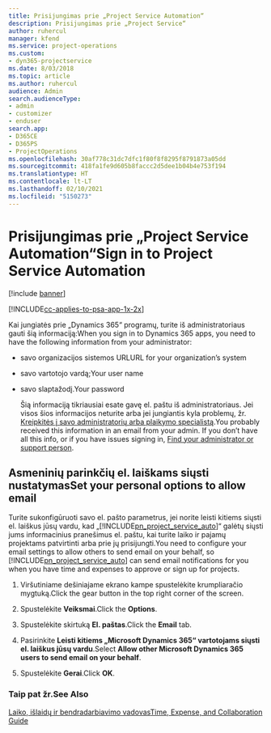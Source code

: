 ```yaml
---
title: Prisijungimas prie „Project Service Automation“
description: Prisijungimas prie „Project Service“
author: ruhercul
manager: kfend
ms.service: project-operations
ms.custom:
- dyn365-projectservice
ms.date: 8/03/2018
ms.topic: article
ms.author: ruhercul
audience: Admin
search.audienceType:
- admin
- customizer
- enduser
search.app:
- D365CE
- D365PS
- ProjectOperations
ms.openlocfilehash: 30af778c31dc7dfc1f80f8f8295f8791873a05dd
ms.sourcegitcommit: 418fa1fe9d605b8faccc2d5dee1b04b4e753f194
ms.translationtype: HT
ms.contentlocale: lt-LT
ms.lasthandoff: 02/10/2021
ms.locfileid: "5150273"
---
```

# <a name="sign-in-to-project-service-automation"></a><span data-ttu-id="839e4-103">Prisijungimas prie „Project Service Automation“</span><span class="sxs-lookup"><span data-stu-id="839e4-103">Sign in to Project Service Automation</span></span>

[!include [banner](../includes/psa-now-project-operations.md)]

[!INCLUDE[cc-applies-to-psa-app-1x-2x](../includes/cc-applies-to-psa-app-1x-2x.md)]

<span data-ttu-id="839e4-104">Kai jungiatės prie „Dynamics 365“ programų, turite iš administratoriaus gauti šią informaciją:</span><span class="sxs-lookup"><span data-stu-id="839e4-104">When you sign in to Dynamics 365 apps, you need to have the following information from your administrator:</span></span>  
  
- <span data-ttu-id="839e4-105">savo organizacijos sistemos URL</span><span class="sxs-lookup"><span data-stu-id="839e4-105">URL for your organization’s system</span></span>  
  
- <span data-ttu-id="839e4-106">savo vartotojo vardą;</span><span class="sxs-lookup"><span data-stu-id="839e4-106">Your user name</span></span>  
  
- <span data-ttu-id="839e4-107">savo slaptažodį.</span><span class="sxs-lookup"><span data-stu-id="839e4-107">Your password</span></span>  
  
  <span data-ttu-id="839e4-108">Šią informaciją tikriausiai esate gavę el. paštu iš administratoriaus. Jei visos šios informacijos neturite arba jei jungiantis kyla problemų, žr. [Kreipkitės į savo administratorių arba plaikymo specialistą](https://docs.microsoft.com/dynamics365/customerengagement/on-premises/basics/find-administrator-support).</span><span class="sxs-lookup"><span data-stu-id="839e4-108">You probably received this information in an email from your admin. If you don’t have all this info, or if you have issues signing in, [Find your administrator or support person](https://docs.microsoft.com/dynamics365/customerengagement/on-premises/basics/find-administrator-support).</span></span>  
  
## <a name="set-your-personal-options-to-allow-email"></a><span data-ttu-id="839e4-109">Asmeninių parinkčių el. laiškams siųsti nustatymas</span><span class="sxs-lookup"><span data-stu-id="839e4-109">Set your personal options to allow email</span></span>  
 <span data-ttu-id="839e4-110">Turite sukonfigūruoti savo el. pašto parametrus, jei norite leisti kitiems siųsti el. laiškus jūsų vardu, kad „[!INCLUDE[pn_project_service_auto](../includes/pn-project-service-auto.md)]“ galėtų siųsti jums informacinius pranešimus el. paštu, kai turite laiko ir pajamų projektams patvirtinti arba prie jų prisijungti.</span><span class="sxs-lookup"><span data-stu-id="839e4-110">You need to configure your email settings to allow others to send email on your behalf, so [!INCLUDE[pn_project_service_auto](../includes/pn-project-service-auto.md)] can send email notifications for you when you have time and expenses to approve or sign up for projects.</span></span>  
  
1.  <span data-ttu-id="839e4-111">Viršutiniame dešiniajame ekrano kampe spustelėkite krumpliaračio mygtuką.</span><span class="sxs-lookup"><span data-stu-id="839e4-111">Click the gear button in the top right corner of the screen.</span></span>  
  
2.  <span data-ttu-id="839e4-112">Spustelėkite **Veiksmai**.</span><span class="sxs-lookup"><span data-stu-id="839e4-112">Click the **Options**.</span></span>  
  
3.  <span data-ttu-id="839e4-113">Spustelėkite skirtuką **El. paštas**.</span><span class="sxs-lookup"><span data-stu-id="839e4-113">Click the **Email** tab.</span></span>  
  
4.  <span data-ttu-id="839e4-114">Pasirinkite **Leisti kitiems „Microsoft Dynamics 365“ vartotojams siųsti el. laiškus jūsų vardu**.</span><span class="sxs-lookup"><span data-stu-id="839e4-114">Select **Allow other Microsoft Dynamics 365 users to send email on your behalf**.</span></span>  
  
5.  <span data-ttu-id="839e4-115">Spustelėkite **Gerai**.</span><span class="sxs-lookup"><span data-stu-id="839e4-115">Click **OK**.</span></span>  
  
### <a name="see-also"></a><span data-ttu-id="839e4-116">Taip pat žr.</span><span class="sxs-lookup"><span data-stu-id="839e4-116">See Also</span></span>  
 [<span data-ttu-id="839e4-117">Laiko, išlaidų ir bendradarbiavimo vadovas</span><span class="sxs-lookup"><span data-stu-id="839e4-117">Time, Expense, and Collaboration Guide</span></span>](../psa/time-expense-collaboration-guide.md)
